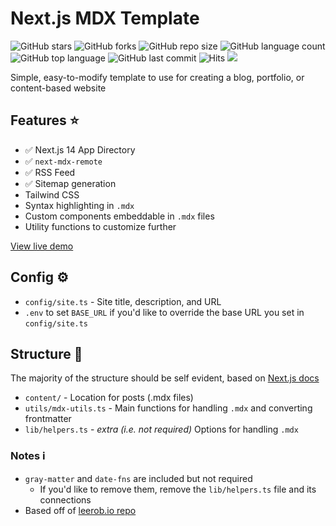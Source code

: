 # Next.js MDX Template

![GitHub stars](https://img.shields.io/github/stars/travisvn/next-mdx-template?style=social)
![GitHub forks](https://img.shields.io/github/forks/travisvn/next-mdx-template?style=social)
![GitHub repo size](https://img.shields.io/github/repo-size/travisvn/next-mdx-template)
![GitHub language count](https://img.shields.io/github/languages/count/travisvn/next-mdx-template)
![GitHub top language](https://img.shields.io/github/languages/top/travisvn/next-mdx-template)
![GitHub last commit](https://img.shields.io/github/last-commit/travisvn/next-mdx-template?color=red)
![Hits](https://hits.seeyoufarm.com/api/count/incr/badge.svg?url=https%3A%2F%2Fgithub.com%2Ftravisvn%2Fnext-mdx-template&count_bg=%2379C83D&title_bg=%23555555&icon=&icon_color=%23E7E7E7&title=hits&edge_flat=false)
[![](https://img.shields.io/static/v1?label=Sponsor&message=%E2%9D%A4&logo=GitHub&color=%23fe8e86)](https://img.shields.io/github/sponsors/travisvn)

Simple, easy-to-modify template to use for creating a blog, portfolio, or content-based website

## Features ⭐️
- :white_check_mark: Next.js 14 App Directory
- :white_check_mark: `next-mdx-remote` 
- :white_check_mark: RSS Feed
- :white_check_mark: Sitemap generation
- Tailwind CSS
- Syntax highlighting in `.mdx`
- Custom components embeddable in `.mdx` files
- Utility functions to customize further

[View live demo](https://next-mdx-template.vercel.app/)

## Config ⚙️
- `config/site.ts` - Site title, description, and URL
- `.env` to set `BASE_URL` if you'd like to override the base URL you set in `config/site.ts`

## Structure 📂

The majority of the structure should be self evident, based on [Next.js docs](https://nextjs.org/docs)

- `content/` - Location for posts (.mdx files)
- `utils/mdx-utils.ts` - Main functions for handling `.mdx` and converting frontmatter
- `lib/helpers.ts` - _extra (i.e. not required)_ Options for handling `.mdx`

### Notes ℹ️

- `gray-matter` and `date-fns` are included but not required
  - If you'd like to remove them, remove the `lib/helpers.ts` file and its connections
- Based off of [leerob.io repo](https://github.com/leerob/leerob.io)
